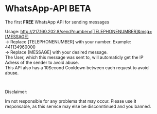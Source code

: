 # WhatsApp-API BETA
The first **FREE** WhatsApp API for sending messages<br>


Usage:
http://217.160.202.8/send?number=[TELEPHONENUMBER]&msg=[MESSAGE]<br>
-> Replace [TELEPHONENUMBER] with your number. Example: 441134960000<br>
-> Replace [MESSAGE] with your desired message.<br>
The User, which this message was sent to, will automaticly get the IP Adress of the sender to avoid abuse.<br>
This API also has a 10Second Cooldown between each request to avoid abuse.
<p><br>


Disclaimer:<br>

Im not responsible for any problems that may occur. Please use it responsable, as this service may else be disconntinued and you banned.
